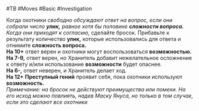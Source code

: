 #TB  #Moves #Basic #Investigation 

Когда охотники *свободно обсуждают ответ на вопрос, если они собрали число **улик,** равное хотя бы половине **сложности вопроса.** Когда они приходят к  согласию,* сделайте бросок. Прибавьте к результату количество **улик,** которые использовались для ответа и отнимите **сложность вопроса.**  
**На 10+** ответ верен и охотники могут воспользоваться **возможностью.**  
**На 7-9,** ответ верен, но Хранитель добавит нежелательное осложнение к ответу и/или использование **возможности** будет опаснее.  
**На 6-,** ответ неверен, и Хранитель делает ход.  
**На 12+** **Преступный гений** проявит себя, пока охотники используют **возможность.**  
*Примечание: на бросок не действуют преимущества или помехи. На его исход можно повлиять, надев Маску Януса, но только в том случае, если это  сделают все охотники*